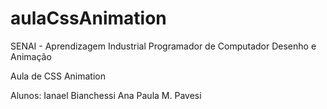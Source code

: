 aulaCssAnimation
================

SENAI - Aprendizagem Industrial Programador de Computador
Desenho e Animação

Aula de CSS Animation

Alunos: Ianael Bianchessi
        Ana Paula M. Pavesi
